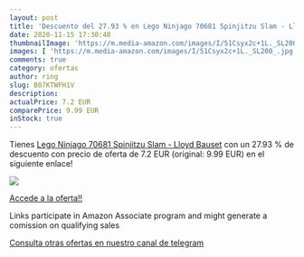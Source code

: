 ```yaml
---
layout: post
title: 'Descuento del 27.93 % en Lego Ninjago 70681 Spinjitzu Slam - Lloy'
date: 2020-11-15 17:30:48
thumbnailImage: 'https://m.media-amazon.com/images/I/51Csyx2c+1L._SL200_.jpg'
images: [ 'https://m.media-amazon.com/images/I/51Csyx2c+1L._SL200_.jpg' ]
comments: true
category: ofertas
author: ring
slug: B07KTWFH1V
description:
actualPrice: 7.2 EUR
comparePrice: 9.99 EUR
inStock: true
---
```


Tienes [Lego Ninjago 70681 Spinjitzu Slam - Lloyd  Bauset](https://www.amazon.de/dp/B07KTWFH1V/?tag=tolees0ca-21) con un 27.93 % de descuento con precio de oferta de 7.2 EUR (original: 9.99 EUR) en el siguiente enlace!

[![](https://m.media-amazon.com/images/I/51Csyx2c+1L._SL200_.jpg)](https://www.amazon.de/dp/B07KTWFH1V/?tag=tolees0ca-21)

[Accede a la oferta!!](https://www.amazon.de/dp/B07KTWFH1V/?tag=tolees0ca-21)

Links participate in Amazon Associate program and might generate a comission on qualifying sales

[Consulta otras ofertas en nuestro canal de telegram](https://t.me/s/ofertas25)
